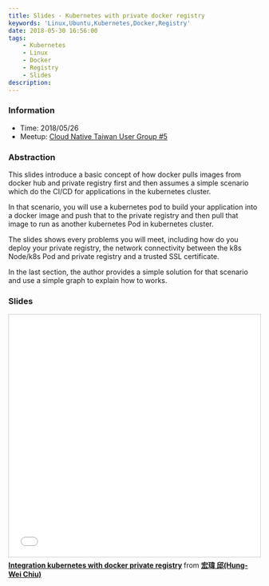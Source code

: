 ```yaml
---
title: Slides - Kubernetes with private docker registry
keywords: 'Linux,Ubuntu,Kubernetes,Docker,Registry'
date: 2018-05-30 16:56:00
tags:
	- Kubernetes
	- Linux
	- Docker
	- Registry
	- Slides
description:
---
```


### Information
- Time: 2018/05/26
- Meetup: [Cloud Native Taiwan User Group #5](https://cntug.kktix.cc/events/sdn-cntug-5)

### Abstraction
This slides introduce a basic concept of how docker pulls images from docker hub and private registry first and then assumes a simple scenario which do the CI/CD for applications in the kubernetes cluster.

In that scenario, you will use a kubernetes pod to build your application into a docker image and push that to the private registry and then pull that image to run as another kubernetes Pod in kubernetes cluster.

The slides shows every problems you will meet, including how do you deploy your private registry, the network connectivity between the k8s Node/k8s Pod and private registry and a trusted SSL certificate.

In the last section, the author provides a simple solution for that scenario and use a simple graph to explain how to works.

<!--more-->

### Slides
<iframe src="//www.slideshare.net/slideshow/embed_code/key/2eeiuiva1AABek" width="595" height="485" frameborder="0" marginwidth="0" marginheight="0" scrolling="no" style="border:1px solid #CCC; border-width:1px; margin-bottom:5px; max-width: 100%;" allowfullscreen> </iframe> <div style="margin-bottom:5px"> <strong> <a href="//www.slideshare.net/hongweiqiu/integration-kubernetes-with-docker-private-registry" title="Integration kubernetes with docker private registry" target="_blank">Integration kubernetes with docker private registry</a> </strong> from <strong><a href="//www.slideshare.net/hongweiqiu" target="_blank">宏瑋 邱(Hung-Wei Chiu)</a></strong> </div>
